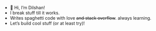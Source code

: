 - 👋 Hi, I’m Dilshan!
- I break stuff till it works.
- Writes spaghetti code with love ~~and stack overflow~~.
always learning.
- Let’s build cool stuff (or at least try)!
<!---
dilshansameera/dilshansameera is a ✨ special ✨ repository because its `README.md` (this file) appears on your GitHub profile.
You can click the Preview link to take a look at your changes.
--->
